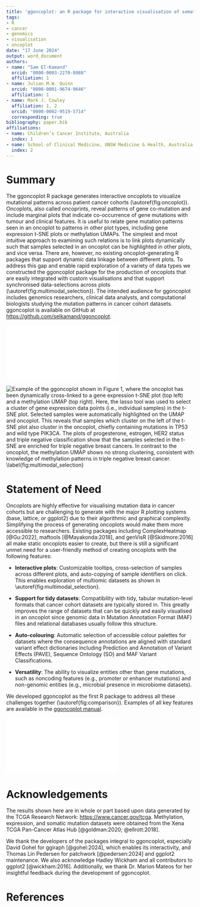 ```yaml
---
title: 'ggoncoplot: an R package for interactive visualisation of somatic mutation data from cancer patient cohorts'
tags:
- R
- cancer
- genomics
- visualisation
- oncoplot
date: "17 June 2024"
output: word_document
authors:
- name: "Sam El-Kamand"
  orcid: "0000-0003-2270-8088"
  affiliation: 1
- name: Julian M.W. Quinn
  orcid: "0000-0001-9674-9646"
  affiliation: 1
- name: Mark J. Cowley
  affiliation: 1, 2
  orcid: "0000-0002-9519-5714"
  corresponding: true
bibliography: paper.bib
affiliations:
- name: Children’s Cancer Institute, Australia
  index: 1
- name: School of Clinical Medicine, UNSW Medicine & Health, Australia
  index: 2
---
```


# Summary

The ggoncoplot R package generates interactive oncoplots to visualize mutational patterns across patient cancer cohorts (\autoref{fig:oncoplot}). Oncoplots, also called oncoprints, reveal patterns of gene co-mutation and include marginal plots that indicate co-occurrence of gene mutations with tumour and clinical features. It is useful to relate gene mutation patterns seen in an oncoplot to patterns in other plot types, including gene expression t-SNE plots or methylation UMAPs. The simplest and most intuitive approach to examining such relations is to link plots dynamically such that samples selected in an oncoplot can be highlighted in other plots, and vice versa. There are, however, no existing oncoplot-generating R packages that support dynamic data linkage between different plots. To address this gap and enable rapid exploration of a variety of data types we constructed the ggoncoplot package for the production of oncoplots that are easily integrated with custom visualisations and that support synchronised data-selections across plots (\autoref{fig:multimodal_selection}). The intended audience for ggoncoplot includes genomics researchers, clinical data analysts, and computational biologists studying the mutation patterns in cancer cohort datasets. ggoncoplot is available on GitHub at <https://github.com/selkamand/ggoncoplot>. 

![ggoncoplot output visualising mutational trends in the TCGA breast carcinoma cohort. Individual patient samples are plotted on the x-axis, hierarchically sorted so that samples with the most frequent gene mutations appear on the leftmost side. The plot indicates that PIK3CA is the most frequently mutated gene, followed by TP53. Marginal plots indicate the total number of mutations per sample (top), and the number of samples showing mutations in each gene, coloured by mutation type (right). A range of clinical features, including progesterone and estrogen receptor status are shown on the marginal plot at the bottom. A detailed description of the ggoncoplot sorting algorithm is available [here](https://selkamand.github.io/ggoncoplot/articles/sorting_algorithm.html). \label{fig:oncoplot}](oncoplot.pdf)


![Example of the ggoncoplot shown in Figure 1, where the oncoplot has been dynamically cross-linked to a gene expression t-SNE plot (top left) and a methylation UMAP (top right). Here, the lasso tool was used to select a cluster of gene expression data points (i.e., individual samples) in the t-SNE plot. Selected samples were automatically highlighted on the UMAP and oncoplot. This reveals that samples which cluster on the left of the t-SNE plot also cluster in the oncoplot, chiefly containing mutations in TP53 and wild type PIK3CA. The plots of progesterone, estrogen, HER2 status and triple negative classification show that the samples selected in the t-SNE are enriched for triple negative breast cancers.  In contrast to the oncoplot, the methylation UMAP shows no strong clustering, consistent with knowledge of methylation patterns in triple negative breast cancer. \label{fig:multimodal_selection}](multimodal_selection_with_lasso.png)



# Statement of Need

Oncoplots are highly effective for visualising mutation data in cancer cohorts but are challenging to generate with the major R plotting systems (base, lattice, or ggplot2) due to their algorithmic and graphical complexity.  Simplifying the process of generating oncoplots would make them more accessible to researchers. Existing packages including ComplexHeatmap [@Gu:2022], maftools [@Mayakonda:2018], and genVisR [@Skidmore:2016] all make static oncoplots easier to create, but there is still a significant unmet need for a user-friendly method of creating oncoplots with the following features: 

-	**Interactive plots**: Customizable tooltips, cross-selection of samples across different plots, and auto-copying of sample identifiers on click. This enables exploration of multiomic datasets as shown in \autoref{fig:multimodal_selection}.

-	**Support for tidy datasets**: Compatibility with tidy, tabular mutation-level formats that cancer cohort datasets are typically stored in. This greatly improves the range of datasets that can be quickly and easily visualised in an oncoplot since genomic data in Mutation Annotation Format (MAF) files and relational databases usually follow this structure.

-	**Auto-colouring**: Automatic selection of accessible colour palettes for datasets where the consequence annotations are aligned with standard variant effect dictionaries including Prediction and Annotation of Variant Effects (PAVE), Sequence Ontology (SO) and MAF Variant Classifications.

- **Versatility**: The ability to visualize entities other than gene mutations, such as noncoding features (e.g., promoter or enhancer mutations) and non-genomic entities (e.g., microbial presence in microbiome datasets). 


We developed ggoncoplot as the first R package to address all these challenges together (\autoref{fig:comparison}). Examples of all key features are available in the [ggoncoplot manual](https://selkamand.github.io/ggoncoplot/articles/manual.html).


![Comparison of R packages for creating oncoplots. ^1^Requires the shiny and interactiveComplexHeatmap packages. ^2^Exclusively colours tiles based on mutation impact which must be described using valid MAF variant classification terms. ^3^Requires the user to first summarise mutations at the gene level and format as a sample by gene matrix with mutations separated by semicolons (wide format). ^4^For MAF inputs the most severe consequence is chosen, however for non-MAF datasets users must manually define the mutation impact hierarchy. ^5^Non-unique mutation types are treated as one observation, however if different mutation types affect one gene, the individual mutations can be plotted with different shapes or sizes in a user-configured manner. \label{fig:comparison}](ggoncoplot_comparison.pdf)

# Acknowledgements

The results shown here are in whole or part based upon data generated by the TCGA Research Network: https://www.cancer.gov/tcga. Methylation, expression, and somatic mutation datasets were obtained from the Xena TCGA Pan-Cancer Atlas Hub [@goldman:2020; @ellrott:2018]. 

We thank the developers of the packages integral to ggoncoplot, especially David Gohel for ggiraph [@gohel:2024], which enables its interactivity, and Thomas Lin Pedersen for patchwork [@pedersen:2024] and ggplot2 maintenance. We also acknowledge Hadley Wickham and all contributors to ggplot2 [@wickham:2016]. 
Additionally, we thank Dr. Marion Mateos for her insightful feedback during the development of ggoncoplot.

# References

